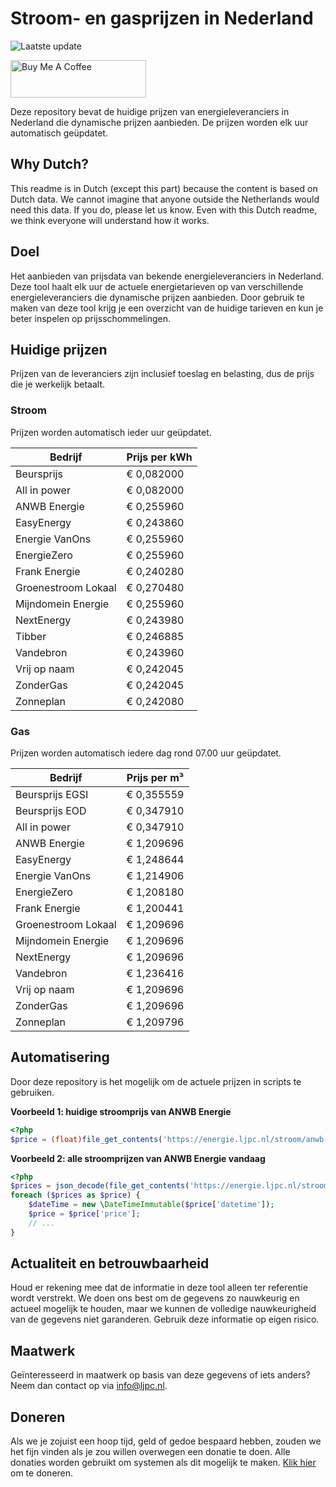 # Stroom- en gasprijzen in Nederland

![Laatste update](https://img.shields.io/badge/laatste%20update-2025--04--22%2016%3A00%20CET-brightgreen)

<a href="https://www.buymeacoffee.com/Lars-" target="_blank"><img src="https://cdn.buymeacoffee.com/buttons/v2/default-orange.png" alt="Buy Me A Coffee" height="60" style="height: 60px !important;width: 217px !important;" ></a>

Deze repository bevat de huidige prijzen van energieleveranciers in Nederland die dynamische prijzen aanbieden. De prijzen worden elk uur automatisch geüpdatet.

## Why Dutch?

This readme is in Dutch (except this part) because the content is based on Dutch data. We cannot imagine that anyone outside the Netherlands would need this data. If you do, please let us know. Even with this Dutch readme, we think
everyone will understand how it works.

## Doel

Het aanbieden van prijsdata van bekende energieleveranciers in Nederland. Deze tool haalt elk uur de actuele energietarieven op van verschillende energieleveranciers die dynamische prijzen aanbieden. Door gebruik te maken van deze tool
krijg je een overzicht van de huidige tarieven en kun je beter inspelen op prijsschommelingen.

## Huidige prijzen

Prijzen van de leveranciers zijn inclusief toeslag en belasting, dus de prijs die je werkelijk betaalt.

### Stroom

Prijzen worden automatisch ieder uur geüpdatet.

 Bedrijf | Prijs per kWh 
---------|---------------
Beursprijs | € 0,082000
All in power | € 0,082000
ANWB Energie | € 0,255960
EasyEnergy | € 0,243860
Energie VanOns | € 0,255960
EnergieZero | € 0,255960
Frank Energie | € 0,240280
Groenestroom Lokaal | € 0,270480
Mijndomein Energie | € 0,255960
NextEnergy | € 0,243980
Tibber | € 0,246885
Vandebron | € 0,243960
Vrij op naam | € 0,242045
ZonderGas | € 0,242045
Zonneplan | € 0,242080


### Gas

Prijzen worden automatisch iedere dag rond 07.00 uur geüpdatet.

 Bedrijf | Prijs per m³ 
---------|--------------
Beursprijs EGSI | € 0,355559
Beursprijs EOD | € 0,347910
All in power | € 0,347910
ANWB Energie | € 1,209696
EasyEnergy | € 1,248644
Energie VanOns | € 1,214906
EnergieZero | € 1,208180
Frank Energie | € 1,200441
Groenestroom Lokaal | € 1,209696
Mijndomein Energie | € 1,209696
NextEnergy | € 1,209696
Vandebron | € 1,236416
Vrij op naam | € 1,209696
ZonderGas | € 1,209696
Zonneplan | € 1,209796


## Automatisering

Door deze repository is het mogelijk om de actuele prijzen in scripts te gebruiken.

**Voorbeeld 1: huidige stroomprijs van ANWB Energie**

```php
<?php
$price = (float)file_get_contents('https://energie.ljpc.nl/stroom/anwb-energie-nu.txt');

```

**Voorbeeld 2: alle stroomprijzen van ANWB Energie vandaag**

```php
<?php
$prices = json_decode(file_get_contents('https://energie.ljpc.nl/stroom/all-in-power-vandaag.json'),true);
foreach ($prices as $price) {
    $dateTime = new \DateTimeImmutable($price['datetime']);
    $price = $price['price'];
    // ...
}
```

## Actualiteit en betrouwbaarheid

Houd er rekening mee dat de informatie in deze tool alleen ter referentie wordt verstrekt. We doen ons best om de gegevens zo nauwkeurig en actueel mogelijk te houden, maar we kunnen de volledige nauwkeurigheid van de gegevens niet
garanderen. Gebruik deze informatie op eigen risico.

## Maatwerk

Geïnteresseerd in maatwerk op basis van deze gegevens of iets anders? Neem dan contact op
via [info@ljpc.nl](mailto:info@ljpc.nl?subject=Energie%20prijzen).

## Doneren

Als we je zojuist een hoop tijd, geld of gedoe bespaard hebben, zouden we het fijn vinden als je zou willen overwegen een
donatie te doen. Alle donaties worden gebruikt om systemen als dit mogelijk te
maken. [Klik hier](https://www.buymeacoffee.com/Lars-) om te doneren.
